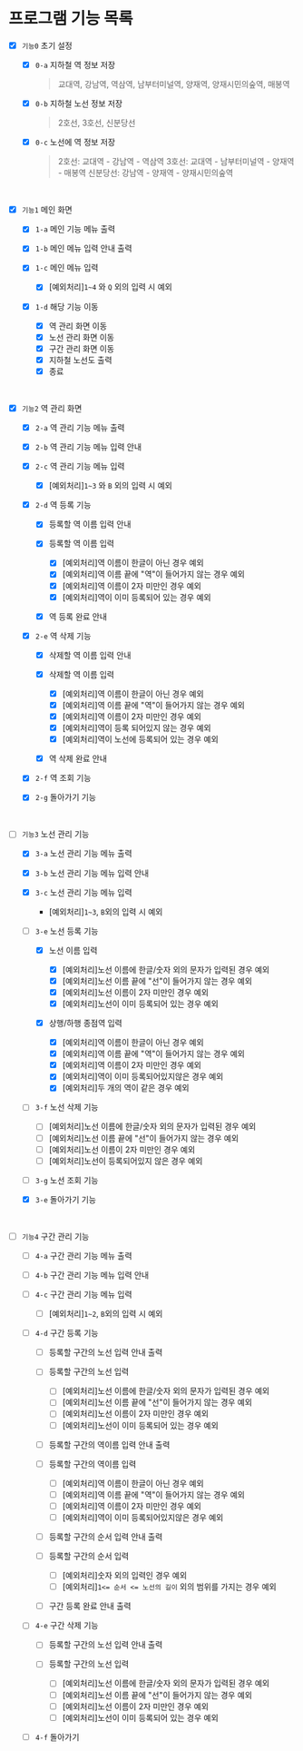 
# 프로그램 기능 목록

- [x] `기능0` 초기 설정

  - [x] `0-a` 지하철 역 정보 저장
    
    > 교대역, 강남역, 역삼역, 남부터미널역, 양재역, 양재시민의숲역, 매봉역
    
  - [x] `0-b` 지하철 노선 정보 저장
    
    > 2호선, 3호선, 신분당선
    
  - [x] `0-c` 노선에 역 정보 저장
    
    > 2호선: 교대역 - 강남역 - 역삼역 
    > 3호선: 교대역 - 남부터미널역 - 양재역 - 매봉역
    > 신분당선: 강남역 - 양재역 - 양재시민의숲역
    
<br>

- [x] `기능1` 메인 화면

    - [x] `1-a` 메인 기능 메뉴 출력
    - [x] `1-b` 메인 메뉴 입력 안내 출력
    - [x] `1-c` 메인 메뉴 입력
          
        - [x] [예외처리]`1~4` 와 `Q` 외의 입력 시 예외

    - [x] `1-d` 해당 기능 이동 
      
        - [x] 역 관리 화면 이동
        - [x] 노선 관리 화면 이동
        - [x] 구간 관리 화면 이동
        - [x] 지하철 노선도 출력
        - [x] 종료

<br>

- [x] `기능2` 역 관리 화면

    - [x] `2-a` 역 관리 기능 메뉴 출력
    - [x] `2-b` 역 관리 기능 메뉴 입력 안내 
    - [x] `2-c` 역 관리 기능 메뉴 입력

        - [x] [예외처리]`1~3` 와 `B` 외의 입력 시 예외
    
    - [x] `2-d` 역 등록 기능

        - [x] 등록할 역 이름 입력 안내
        - [x] 등록할 역 이름 입력
          
            - [x] [예외처리]역 이름이 한글이 아닌 경우 예외
            - [x] [예외처리]역 이름 끝에 "역"이 들어가지 않는 경우 예외
            - [x] [예외처리]역 이름이 2자 미만인 경우 예외
            - [x] [예외처리]역이 이미 등록되어 있는 경우 예외
    
        - [x] 역 등록 완료 안내

    - [x] `2-e` 역 삭제 기능

        - [x] 삭제할 역 이름 입력 안내
        - [x] 삭제할 역 이름 입력

            - [x] [예외처리]역 이름이 한글이 아닌 경우 예외
            - [x] [예외처리]역 이름 끝에 "역"이 들어가지 않는 경우 예외
            - [x] [예외처리]역 이름이 2자 미만인 경우 예외
            - [x] [예외처리]역이 등록 되어있지 않는 경우 예외
            - [x] [예외처리]역이 노선에 등록되어 있는 경우 예외

        - [x] 역 삭제 완료 안내

    - [x] `2-f` 역 조회 기능
    - [x] `2-g` 돌아가기 기능
    
<br>

- [ ] `기능3` 노선 관리 기능

    - [x] `3-a` 노선 관리 기능 메뉴 출력
    - [x] `3-b` 노선 관리 기능 메뉴 입력 안내 
    - [x] `3-c` 노선 관리 기능 메뉴 입력
        
        - [예외처리]`1~3`, `B`외의 입력 시 예외
      
    - [ ] `3-e` 노선 등록 기능
    
        - [x] 노선 이름 입력
      
            - [x] [예외처리]노선 이름에 한글/숫자 외의 문자가 입력된 경우 예외
            - [x] [예외처리]노선 이름 끝에 "선"이 들어가지 않는 경우 예외
            - [x] [예외처리]노선 이름이 2자 미만인 경우 예외
            - [x] [예외처리]노선이 이미 등록되어 있는 경우 예외
    
        - [x] 상행/하행 종점역 입력

            - [x] [예외처리]역 이름이 한글이 아닌 경우 예외
            - [x] [예외처리]역 이름 끝에 "역"이 들어가지 않는 경우 예외
            - [x] [예외처리]역 이름이 2자 미만인 경우 예외
            - [x] [예외처리]역이 이미 등록되어있지않은 경우 예외
            - [x] [예외처리]두 개의 역이 같은 경우 예외
      
    - [ ] `3-f` 노선 삭제 기능

        - [ ] [예외처리]노선 이름에 한글/숫자 외의 문자가 입력된 경우 예외
        - [ ] [예외처리]노선 이름 끝에 "선"이 들어가지 않는 경우 예외
        - [ ] [예외처리]노선 이름이 2자 미만인 경우 예외
        - [ ] [예외처리]노선이 등록되어있지 않은 경우 예외

    - [ ] `3-g` 노선 조회 기능
    - [x] `3-e` 돌아가기 기능
    
<br>

- [ ] `기능4` 구간 관리 기능

    - [ ] `4-a` 구간 관리 기능 메뉴 출력
    - [ ] `4-b` 구간 관리 기능 메뉴 입력 안내
    - [ ] `4-c` 구간 관리 기능 메뉴 입력

        - [ ] [예외처리]`1~2`, `B`외의 입력 시 예외
    
    - [ ] `4-d` 구간 등록 기능
    
        - [ ] 등록할 구간의 노선 입력 안내 출력
        - [ ] 등록할 구간의 노선 입력

          - [ ] [예외처리]노선 이름에 한글/숫자 외의 문자가 입력된 경우 예외
          - [ ] [예외처리]노선 이름 끝에 "선"이 들어가지 않는 경우 예외
          - [ ] [예외처리]노선 이름이 2자 미만인 경우 예외
          - [ ] [예외처리]노선이 이미 등록되어 있는 경우 예외

        - [ ] 등록할 구간의 역이름 입력 안내 출력
        - [ ] 등록할 구간의 역이름 입력
            
          - [ ] [예외처리]역 이름이 한글이 아닌 경우 예외
          - [ ] [예외처리]역 이름 끝에 "역"이 들어가지 않는 경우 예외
          - [ ] [예외처리]역 이름이 2자 미만인 경우 예외
          - [ ] [예외처리]역이 이미 등록되어있지않은 경우 예외

        - [ ] 등록할 구간의 순서 입력 안내 출력
        - [ ] 등록할 구간의 순서 입력
    
          - [ ] [예외처리]숫자 외의 입력인 경우 예외
          - [ ] [예외처리]`1<= 순서 <= 노선의 길이` 외의 범위를 가지는 경우 예외
        
        - [ ] 구간 등록 완료 안내 출력
      
    - [ ] `4-e` 구간 삭제 기능

        - [ ] 등록할 구간의 노선 입력 안내 출력
        - [ ] 등록할 구간의 노선 입력

            - [ ] [예외처리]노선 이름에 한글/숫자 외의 문자가 입력된 경우 예외
            - [ ] [예외처리]노선 이름 끝에 "선"이 들어가지 않는 경우 예외
            - [ ] [예외처리]노선 이름이 2자 미만인 경우 예외
            - [ ] [예외처리]노선이 이미 등록되어 있는 경우 예외

    - [ ] `4-f` 돌아가기
    
<br>
